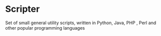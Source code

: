 Scripter
========

Set of small general utility scripts, written in Python, Java, PHP , Perl and other popular programming languages
